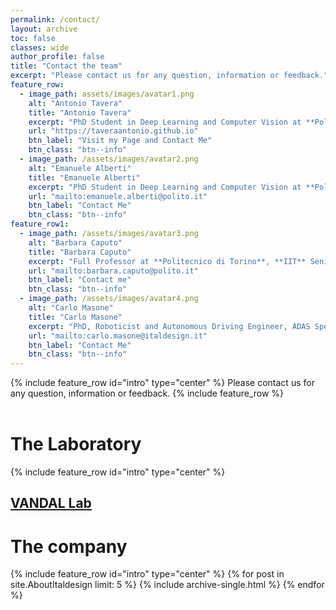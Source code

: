 ```yaml
---
permalink: /contact/
layout: archive
toc: false
classes: wide
author_profile: false
title: "Contact the team"
excerpt: "Please contact us for any question, information or feedback."
feature_row:
  - image_path: assets/images/avatar1.png
    alt: "Antonio Tavera"
    title: "Antonio Tavera"
    excerpt: "PhD Student in Deep Learning and Computer Vision at **Politecnico di Torino** and **Italdesign**"
    url: "https://taveraantonio.github.io"
    btn_label: "Visit my Page and Contact Me"
    btn_class: "btn--info"
  - image_path: /assets/images/avatar2.png
    alt: "Emanuele Alberti"
    title: "Emanuele Alberti"
    excerpt: "PhD Student in Deep Learning and Computer Vision at **Politecnico di Torino**"
    url: "mailto:emanuele.alberti@polito.it"
    btn_label: "Contact Me"
    btn_class: "btn--info"
feature_row1:
  - image_path: /assets/images/avatar3.png
    alt: "Barbara Caputo"
    title: "Barbara Caputo"
    excerpt: "Full Professor at **Politecnico di Torino**, **IIT** Senior Researcher, Board member of **Ellis Society**"
    url: "mailto:barbara.caputo@polito.it"
    btn_label: "Contact me"
    btn_class: "btn--info"
  - image_path: /assets/images/avatar4.png
    alt: "Carlo Masone"
    title: "Carlo Masone"
    excerpt: "PhD, Roboticist and Autonomous Driving Engineer, ADAS Specialist at **Italdesign**"
    url: "mailto:carlo.masone@italdesign.it"
    btn_label: "Contact Me"
    btn_class: "btn--info"
---
```



{% include feature_row id="intro" type="center" %}
Please contact us for any question, information or feedback.
{% include feature_row %}
<br>
<br>
# The Laboratory
{% include feature_row id="intro" type="center" %}
## [VANDAL Lab](http://vandal.polito.it)
# The company
{% include feature_row id="intro" type="center" %}
{% for post in site.AboutItaldesign limit: 5 %}
  {% include archive-single.html %}
{% endfor %}